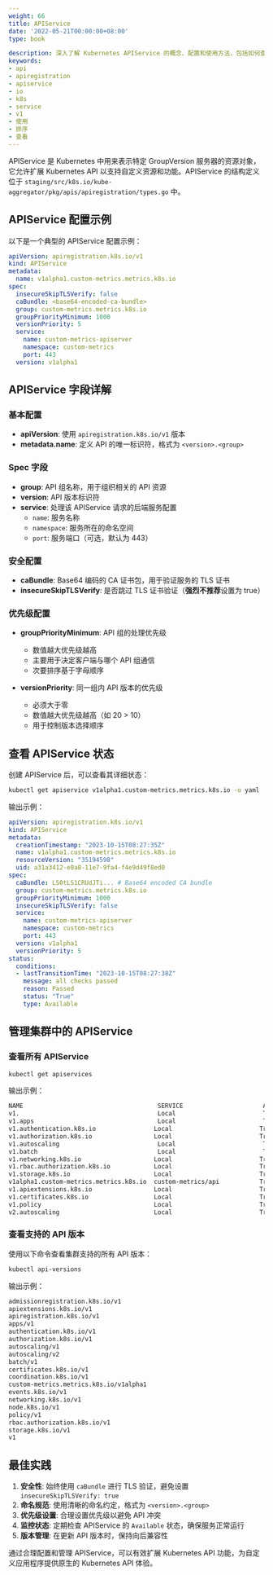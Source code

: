 ```yaml
---
weight: 66
title: APIService
date: '2022-05-21T00:00:00+08:00'
type: book

description: 深入了解 Kubernetes APIService 的概念、配置和使用方法，包括如何查看和管理集群中的 API 服务。
keywords:
- api
- apiregistration
- apiservice
- io
- k8s
- service
- v1
- 使用
- 排序
- 查看
---
```


APIService 是 Kubernetes 中用来表示特定 GroupVersion 服务器的资源对象，它允许扩展 Kubernetes API 以支持自定义资源和功能。APIService 的结构定义位于 `staging/src/k8s.io/kube-aggregator/pkg/apis/apiregistration/types.go` 中。

## APIService 配置示例

以下是一个典型的 APIService 配置示例：

```yaml
apiVersion: apiregistration.k8s.io/v1
kind: APIService
metadata:
  name: v1alpha1.custom-metrics.metrics.k8s.io
spec:
  insecureSkipTLSVerify: false
  caBundle: <base64-encoded-ca-bundle>
  group: custom-metrics.metrics.k8s.io
  groupPriorityMinimum: 1000
  versionPriority: 5
  service:
    name: custom-metrics-apiserver
    namespace: custom-metrics
    port: 443
  version: v1alpha1
```

## APIService 字段详解

### 基本配置

- **apiVersion**: 使用 `apiregistration.k8s.io/v1` 版本
- **metadata.name**: 定义 API 的唯一标识符，格式为 `<version>.<group>`

### Spec 字段

- **group**: API 组名称，用于组织相关的 API 资源
- **version**: API 版本标识符
- **service**: 处理该 APIService 请求的后端服务配置
  - `name`: 服务名称
  - `namespace`: 服务所在的命名空间
  - `port`: 服务端口（可选，默认为 443）

### 安全配置

- **caBundle**: Base64 编码的 CA 证书包，用于验证服务的 TLS 证书
- **insecureSkipTLSVerify**: 是否跳过 TLS 证书验证（**强烈不推荐**设置为 true）

### 优先级配置

- **groupPriorityMinimum**: API 组的处理优先级
  - 数值越大优先级越高
  - 主要用于决定客户端与哪个 API 组通信
  - 次要排序基于字母顺序

- **versionPriority**: 同一组内 API 版本的优先级
  - 必须大于零
  - 数值越大优先级越高（如 20 > 10）
  - 用于控制版本选择顺序

## 查看 APIService 状态

创建 APIService 后，可以查看其详细状态：

```bash
kubectl get apiservice v1alpha1.custom-metrics.metrics.k8s.io -o yaml
```

输出示例：

```yaml
apiVersion: apiregistration.k8s.io/v1
kind: APIService
metadata:
  creationTimestamp: "2023-10-15T08:27:35Z"
  name: v1alpha1.custom-metrics.metrics.k8s.io
  resourceVersion: "35194598"
  uid: a31a3412-e0a8-11e7-9fa4-f4e9d49f8ed0
spec:
  caBundle: LS0tLS1CRUdJTi... # Base64 encoded CA bundle
  group: custom-metrics.metrics.k8s.io
  groupPriorityMinimum: 1000
  insecureSkipTLSVerify: false
  service:
    name: custom-metrics-apiserver
    namespace: custom-metrics
    port: 443
  version: v1alpha1
  versionPriority: 5
status:
  conditions:
  - lastTransitionTime: "2023-10-15T08:27:38Z"
    message: all checks passed
    reason: Passed
    status: "True"
    type: Available
```

## 管理集群中的 APIService

### 查看所有 APIService

```bash
kubectl get apiservices
```

输出示例：

```bash
NAME                                     SERVICE                      AVAILABLE   AGE
v1.                                      Local                        True        2d
v1.apps                                  Local                        True        2d
v1.authentication.k8s.io                Local                        True        2d
v1.authorization.k8s.io                 Local                        True        2d
v1.autoscaling                           Local                        True        2d
v1.batch                                 Local                        True        2d
v1.networking.k8s.io                    Local                        True        2d
v1.rbac.authorization.k8s.io            Local                        True        2d
v1.storage.k8s.io                       Local                        True        2d
v1alpha1.custom-metrics.metrics.k8s.io  custom-metrics/api           True        2h
v1.apiextensions.k8s.io                 Local                        True        2d
v1.certificates.k8s.io                  Local                        True        2d
v1.policy                               Local                        True        2d
v2.autoscaling                          Local                        True        2d
```

### 查看支持的 API 版本

使用以下命令查看集群支持的所有 API 版本：

```bash
kubectl api-versions
```

输出示例：

```bash
admissionregistration.k8s.io/v1
apiextensions.k8s.io/v1
apiregistration.k8s.io/v1
apps/v1
authentication.k8s.io/v1
authorization.k8s.io/v1
autoscaling/v1
autoscaling/v2
batch/v1
certificates.k8s.io/v1
coordination.k8s.io/v1
custom-metrics.metrics.k8s.io/v1alpha1
events.k8s.io/v1
networking.k8s.io/v1
node.k8s.io/v1
policy/v1
rbac.authorization.k8s.io/v1
storage.k8s.io/v1
v1
```

## 最佳实践

1. **安全性**: 始终使用 `caBundle` 进行 TLS 验证，避免设置 `insecureSkipTLSVerify: true`
2. **命名规范**: 使用清晰的命名约定，格式为 `<version>.<group>`
3. **优先级设置**: 合理设置优先级以避免 API 冲突
4. **监控状态**: 定期检查 APIService 的 `Available` 状态，确保服务正常运行
5. **版本管理**: 在更新 API 版本时，保持向后兼容性

通过合理配置和管理 APIService，可以有效扩展 Kubernetes API 功能，为自定义应用程序提供原生的 Kubernetes API 体验。
